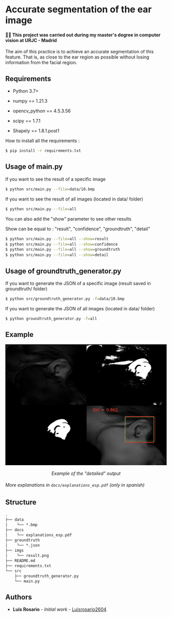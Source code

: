 # Accurate segmentation of the ear image

#### 👨‍🎓 This project was carried out during my master's degree in computer vision at URJC - Madrid 

The aim of this practice is to achieve an accurate segmentation of this feature. That is, as close to the ear region as possible without losing information from the facial region.

## Requirements

* Python 3.7+

* numpy == 1.21.3
* opencv_python == 4.5.3.56
* scipy == 1.7.1
* Shapely == 1.8.1.post1

How to install all the requirements :
```bash
$ pip install -r requirements.txt
```

## Usage of main.py

If you want to see the result of a specific image
```bash
$ python src/main.py --file=data/10.bmp
```

If you want to see the result of all images (located in data/ folder)
```bash
$ python src/main.py --file=all
```

You can also add the "show" parameter to see other results

Show can be equal to : "result", "confidence", "groundtruth", "detail"
```bash
$ python src/main.py --file=all --show=result
$ python src/main.py --file=all --show=confidence
$ python src/main.py --file=all --show=groundtruth
$ python src/main.py --file=all --show=detail
```

## Usage of groundtruth_generator.py

If you want to generate the JSON of a specific image (result saved in groundtruth/ folder)
```bash
$ python src/groundtruth_generator.py -f=data/10.bmp
```

If you want to generate the JSON of all images (located in data/ folder)
```bash
$ python groundtruth_generator.py -f=all
```

## Example

<p align="center">
  <img src="./imgs/result.png">
</p>
<p align="center">
  <i>Example of the "detailed" output</i>
</p>

###### More explanations in ```docs/explanations_esp.pdf``` (only in spanish)

## Structure

    .
    ├── data
    │    └── *.bmp
    ├── docs
    │    └── explanations_esp.pdf
    ├── groundtruth
    │    └── *.json
    ├── imgs
    │    └── result.png
    ├── README.md
    ├── requirements.txt
    └── src
        ├── groundtruth_generator.py
        └── main.py


## Authors

* **Luis Rosario** - *Initial work* - [Luisrosario2604](https://github.com/Luisrosario2604)
